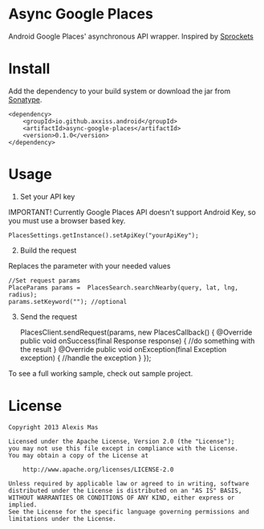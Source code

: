 Async Google Places
===================

Android Google Places' asynchronous API wrapper. Inspired by [Sprockets][2]


Install
=======

Add the dependency to your build system or download the jar from [Sonatype][1].

    <dependency>
        <groupId>io.github.axxiss.android</groupId>
        <artifactId>async-google-places</artifactId>
        <version>0.1.0</version>
    </dependency>

Usage
=====

1. Set your API key

IMPORTANT! Currently Google Places API doesn't support Android Key, so you must use a browser based key.


    PlacesSettings.getInstance().setApiKey("yourApiKey");


2. Build the request

Replaces the parameter with your needed values


    //Set request params
    PlaceParams params =  PlacesSearch.searchNearby(query, lat, lng, radius);
    params.setKeyword(""); //optional



3. Send the request


    PlacesClient.sendRequest(params, new PlacesCallback() {
        @Override
        public void onSuccess(final Response response) {
          //do something with the result
        }
        @Override
        public void onException(final Exception exception) {
          //handle the exception
        }
    });

To see a full working sample, check out sample project.

License
=======

    Copyright 2013 Alexis Mas

    Licensed under the Apache License, Version 2.0 (the "License");
    you may not use this file except in compliance with the License.
    You may obtain a copy of the License at

        http://www.apache.org/licenses/LICENSE-2.0

    Unless required by applicable law or agreed to in writing, software
    distributed under the License is distributed on an "AS IS" BASIS,
    WITHOUT WARRANTIES OR CONDITIONS OF ANY KIND, either express or implied.
    See the License for the specific language governing permissions and
    limitations under the License.



 [1]: https://oss.sonatype.org/index.html#nexus-search;quick~async-google-places
 [2]: https://github.com/pushbit/sprockets/
